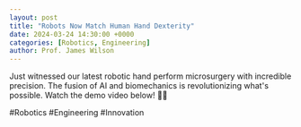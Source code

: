 ```yaml
---
layout: post
title: "Robots Now Match Human Hand Dexterity"
date: 2024-03-24 14:30:00 +0000
categories: [Robotics, Engineering]
author: Prof. James Wilson
---
```


Just witnessed our latest robotic hand perform microsurgery with incredible precision. The fusion of AI and biomechanics is revolutionizing what's possible. Watch the demo video below! 🦾🔬

#Robotics #Engineering #Innovation 